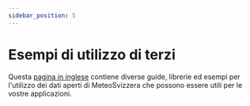 ```yaml
---
sidebar_position: 5
---
```


# Esempi di utilizzo di terzi

Questa [pagina in inglese](https://opendatadocs.meteoswiss.ch/general/third-party-examples) contiene diverse guide, librerie ed esempi per l'utilizzo dei dati aperti di MeteoSvizzera che possono essere utili per le vostre applicazioni.
